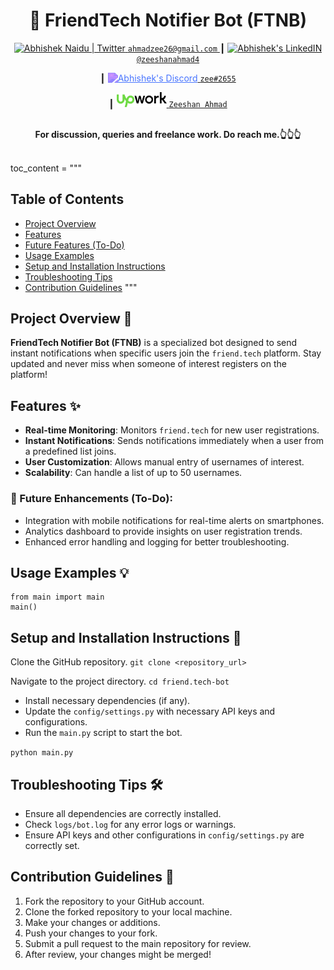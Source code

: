 
<h1 align="center">🤖 FriendTech Notifier Bot (FTNB)</h1>
<div align="center">
  <a href="https://mail.google.com/mail/u/?authuser=ahmadzee26@gmail.com">
    <img alt="Abhishek Naidu | Twitter" width="30px" src="https://edent.github.io/SuperTinyIcons/images/svg/gmail.svg" />
    <code>ahmadzee26@gmail.com</code>
  </a>
  <span> ┃ </span>

  <a href="https://t.me/zeeshanahmad4">
    <img alt="Abhishek's LinkedIN" width="30px" src="https://edent.github.io/SuperTinyIcons/images/svg/telegram.svg" />
    <code>@zeeshanahmad4</code>
  </a>
  
  <span>┃</span>
  <a href="https://discord.com" style="margin-top: 12px;">
    <img alt="Abhishek's Discord" width="30px" src="https://cdn.jsdelivr.net/npm/simple-icons@v5/icons/discord.svg" style="filter: invert(33%) sepia(97%) saturate(1738%) hue-rotate(213deg) brightness(99%) contrast(104%);" />
    <code>zee#2655</code>
</a>

  <span>┃</span>
  <a href="https://www.upwork.com/freelancers/zeeshanahmad291" style="margin-top: 12px;">
    <img alt="Abhishek's Discord" width="80px" src="https://github.com/Zeeshanahmad4/Zeeshanahmad4/blob/main/upwork.svg" />
    <code>Zeeshan Ahmad</code>
  </a>
  
  <br />
  <strong>For discussion, queries and freelance work. Do reach me.👆👆👆</strong>
</div>

<br />

toc_content = """


<!-- TABLE OF CONTENTS -->
## Table of Contents
- [Project Overview](#project-overview-)
- [Features](#features-)
- [Future Features (To-Do)](#-future-features-to-do)
- [Usage Examples](#usage-examples-)
- [Setup and Installation Instructions](#setup-and-installation-instructions-)
- [Troubleshooting Tips](#troubleshooting-tips-)
- [Contribution Guidelines](#contribution-guidelines-)
"""


## Project Overview 📖

**FriendTech Notifier Bot (FTNB)** is a specialized bot designed to send instant notifications when specific users join the `friend.tech` platform. Stay updated and never miss when someone of interest registers on the platform!

## Features ✨

- **Real-time Monitoring**: Monitors `friend.tech` for new user registrations.
- **Instant Notifications**: Sends notifications immediately when a user from a predefined list joins.
- **User Customization**: Allows manual entry of usernames of interest.
- **Scalability**: Can handle a list of up to 50 usernames.

### 🚀 Future Enhancements (To-Do):

- Integration with mobile notifications for real-time alerts on smartphones.
- Analytics dashboard to provide insights on user registration trends.
- Enhanced error handling and logging for better troubleshooting.

## Usage Examples 💡

```# To start the bot and monitor new users
from main import main
main()
```

## Setup and Installation Instructions 🔧

Clone the GitHub repository.
```git clone <repository_url>```

Navigate to the project directory.
```cd friend.tech-bot ``` 


- Install necessary dependencies (if any).
- Update the `config/settings.py` with necessary API keys and configurations.
- Run the `main.py` script to start the bot.

```python main.py ```

## Troubleshooting Tips 🛠️

- Ensure all dependencies are correctly installed.
- Check `logs/bot.log` for any error logs or warnings.
- Ensure API keys and other configurations in `config/settings.py` are correctly set.

## Contribution Guidelines 🤝

1. Fork the repository to your GitHub account.
2. Clone the forked repository to your local machine.
3. Make your changes or additions.
4. Push your changes to your fork.
5. Submit a pull request to the main repository for review.
6. After review, your changes might be merged!


